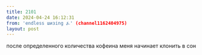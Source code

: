 ```yaml
---
title: 2101
date: 2024-04-24 16:12:31
from: 'endless шизing ⍼' (channel1162404975)
layout: post
---
```


после определенного количества кофеина меня начинает клонить в сон
